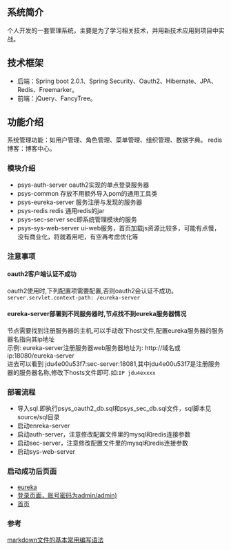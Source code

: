 ## 系统简介
  个人开发的一套管理系统，主要是为了学习相关技术，并用新技术应用到项目中实战。
  
## 技术框架
 * 后端：Spring boot 2.0.1、Spring Security、Oauth2、Hibernate、JPA、Redis、Freemarker。  
 * 前端：jQuery、FancyTree。
 
## 功能介绍
  系统管理功能：如用户管理、角色管理、菜单管理、组织管理、数据字典。
  redis博客：博客中心。 
  
### 模块介绍
* psys-auth-server oauth2实现的单点登录服务器
* psys-common 存放不用额外导入pom的通用工具类
* psys-eureka-server 服务注册与发现的服务器
* psys-redis redis 通用redis的jar    
* psys-sec-server sec即系统管理模块的服务
* psys-sys-web-server ui-web服务，首页加载js资源比较多，可能有点慢，没有商业化，将就着用吧，有空再考虑优化等
  
### 注意事项

#### oauth2客户端认证不成功

oauth2使用时,下列配置项需要配置,否则oauth2会认证不成功。```server.servlet.context-path: /eureka-server```

#### eureka-server部署到不同服务器时,节点找不到eureka服务器情况
节点需要找到注册服务器的主机,可以手动改下host文件,配置eureka服务器的服务器名指向其ip地址  
示例: eureka-server注册服务器web服务器地址为: http://域名或ip:18080/eureka-server  
进去可以看到 jdu4e00u53f7:sec-server:18081,其中jdu4e00u53f7是注册服务器的服务器名称,修改下hosts文件即可.如:```IP jdu4exxxx```

### 部署流程
* 导入sql.即执行psys_oauth2_db.sql和psys_sec_db.sql文件，sql脚本见source/sql目录
* 启动enreka-server
* 启动auth-server，注意修改配置文件里的mysql和redis连接参数
* 启动sec-server，注意修改配置文件里的mysql和redis连接参数
* 启动sys-web-server

### 启动成功后页面
* [eureka](http://118.25.16.198:18080/eureka-server/)
* [登录页面，账号密码为admin/admin)](http://118.25.16.198:18090/auth-server/login)
* [首页](http://118.25.16.198:18091/sys-web-server/index)

### 参考
[markdown文件的基本常用编写语法](https://www.cnblogs.com/liugang-vip/p/6337580.html) 



